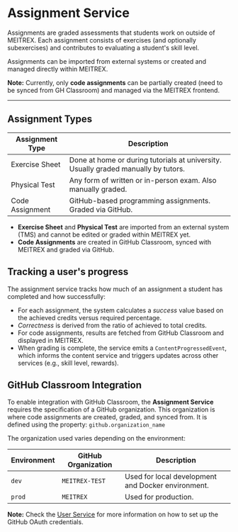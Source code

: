 # Assignment Service

Assignments are graded assessments that students work on outside of MEITREX. Each assignment consists of exercises (and optionally subexercises) and contributes to evaluating a student's skill level.

Assignments can be imported from external systems or created and managed directly within MEITREX.

**Note:** Currently, only **code assignments** can be partially created (need to be synced from GH Classroom) and managed via the MEITREX frontend.

---

## Assignment Types

| Assignment Type  | Description                                                                        |
|------------------|------------------------------------------------------------------------------------|
| Exercise Sheet   | Done at home or during tutorials at university. Usually graded manually by tutors. |
| Physical Test    | Any form of written or in-person exam. Also manually graded.                       |
| Code Assignment  | GitHub-based programming assignments. Graded via GitHub.                           |

- **Exercise Sheet** and **Physical Test** are imported from an external system (TMS) and cannot be edited or graded within MEITREX yet.
- **Code Assignments** are created in GitHub Classroom, synced with MEITREX and graded via GitHub.

## Tracking a user's progress

The assignment service tracks how much of an assignment a student has completed and how successfully:

- For each assignment, the system calculates a *success* value based on the achieved credits versus required percentage.
- *Correctness* is derived from the ratio of achieved to total credits.
- For code assignments, results are fetched from GitHub Classroom and displayed in MEITREX.
- When grading is complete, the service emits a `ContentProgressedEvent`, which informs the content service and triggers updates across other services (e.g., skill level, rewards).

## GitHub Classroom Integration

To enable integration with GitHub Classroom, the **Assignment Service** requires the specification of a GitHub organization. This organization is where code assignments are created, graded, and synced from.
It is defined using the property: `github.organization_name`

The organization used varies depending on the environment:

| Environment | GitHub Organization | Description                                       |
|-------------|-----------------|---------------------------------------------------|
| `dev`       | `MEITREX-TEST`  | Used for local development and Docker environment.|
| `prod`      | `MEITREX`       | Used for production.                              |

**Note:** Check the [User Service](./user-service.md) for more information on how to set up the GitHub OAuth credentials.
